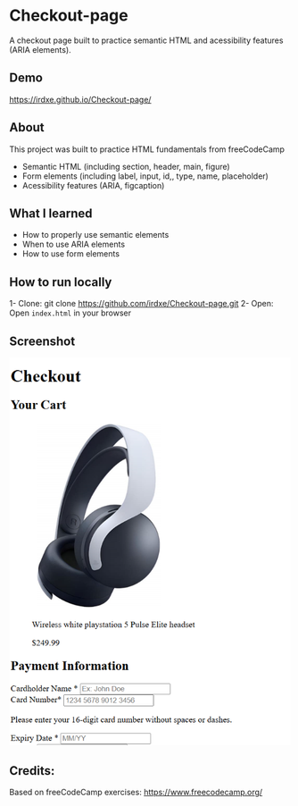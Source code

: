# Checkout-page

A checkout page built to practice semantic HTML and acessibility features (ARIA elements).

## Demo

https://irdxe.github.io/Checkout-page/

## About

This project was built to practice HTML fundamentals from freeCodeCamp

- Semantic HTML (including section, header, main, figure) 
- Form elements (including label, input, id,, type, name, placeholder)
- Acessibility features (ARIA, figcaption)

## What I learned

- How to properly use semantic elements
- When to use ARIA elements
- How to use form elements

## How to run locally

1- Clone: git clone https://github.com/irdxe/Checkout-page.git
2- Open: Open `index.html` in your browser

## Screenshot

 ![Home page](screenshot-checkout-page.png)


## Credits:

Based on freeCodeCamp exercises: https://www.freecodecamp.org/

